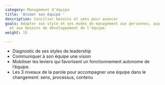 ```yaml
---
category: Management d’équipe
title: 'Animer son équipe '
description: Concilier besoins et sens pour avancer
goals: Adapter son style et ses modes de management aux personnes, aux situations
  et aux besoins de développement de l’équipe.
weight: 15

---
```


* Diagnostic de ses styles de leadership 
* Communiquer à son équipe une vision 
* Mobiliser les leviers qui favorisent un fonctionnement autonome de l’équipe.
* Les 3 niveaux de la parole pour accompagner une équipe dans le changement: sens, processus, contenu
